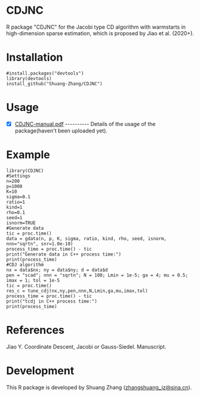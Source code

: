 # CDJNC
R package "CDJNC" for the Jacobi type CD algorithm with warmstarts in high-dimension sparse estimation, which is proposed by Jiao et al. (2020+).
# Installation

    #install.packages("devtools")
    library(devtools)
    install_github("Shuang-Zhang/CDJNC")

# Usage

   - [x] [CDJNC-manual.pdf](https://github.com/Shuang-Zhang/CDJNC/blob/master/inst/CDJNC-manual.pdf) ---------- Details of the usage of the package(haven't been uploaded yet).
# Example
    library(CDJNC)
	#Settings
	n=200
	p=1000
	K=10
	sigma=0.1
	ratio=1
	kind=1
	rho=0.1
	seed=1
	isnorm=TRUE
	#Generate data
	tic = proc.time()
	data = gdata(n, p, K, sigma, ratio, kind, rho, seed, isnorm, nnn="sqrtn", snr=1.0e-10)
	process_time = proc.time() - tic
	print("Generate data in C++ process time:")
	print(process_time)
	#CDJ algorithm
	nx = data$nx; ny = data$ny; d = data$d
	pen = "scad"; nnn = "sqrtn"; N = 100; Lmin = 1e-5; ga = 4; mu = 0.5; imax = 1; tol = 1e-5
	tic = proc.time()
	res_c = tune_cdj(nx,ny,pen,nnn,N,Lmin,ga,mu,imax,tol)
	process_time = proc.time() - tic
	print("tcdj in C++ process time:")
	print(process_time)
    
# References
Jiao Y. Coordinate Descent, Jacobi or Gauss-Siedel. Manuscript.

# Development
This R package is developed by Shuang Zhang (zhangshuang_jz@sina.cn).
